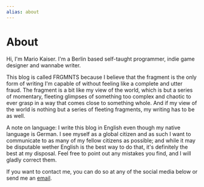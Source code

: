 ```yaml
---
alias: about
---
```


# About

Hi, I'm Mario Kaiser. I'm a Berlin based self-taught programmer, indie game designer and wannabe writer.

This blog is called FRGMNTS because I believe that the fragment is the only form of writing I'm capable of without feeling like a complete and utter fraud. The fragment is a bit like my view of the world, which is but a series of momentary, fleeting glimpses of something too complex and chaotic to ever grasp in a way that comes close to something whole. And if my view of the world is nothing but a series of fleeting fragments, my writing has to be as well.

A note on language: I write this blog in English even though my native language is German. I see myself as a global citizen and as such I want to communicate to as many of my fellow citizens as possible; and while it may be disputable wether English is the best way to do that, it's definitely the best at my disposal. Feel free to point out any mistakes you find, and I will gladly correct them.

If you want to contact me, you can do so at any of the social media below or send me an [email](mailto:hello@frgmnts.blog).
